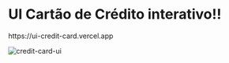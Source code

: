 # UI Cartão de Crédito interativo!!

<p>https://ui-credit-card.vercel.app</p>

![credit-card-ui](https://github.com/GuiGubert/ui-credit-card/assets/114622325/2933bb9c-de32-438b-a7b8-369337903886)
